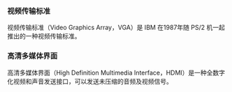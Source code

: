 ### 视频传输标准
视频传输标准（Video Graphics Array，VGA）是 IBM 在1987年随 PS/2 机一起推出的一种视频传输标准。

### 高清多媒体界面
高清多媒体界面（High Definition Multimedia Interface，HDMI）是一种全数字化视频和声音发送接口，可以发送未压缩的音频及视频信号。

